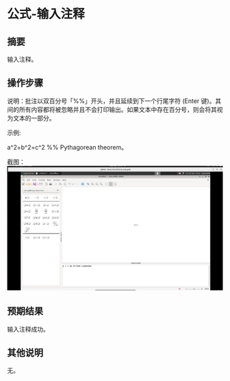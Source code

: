 # 公式-输入注释

## 摘要

输入注释。

## 操作步骤

说明：批注以双百分号「%%」开头，并且延续到下一个行尾字符 (Enter 键)。其间的所有内容都将被忽略并且不会打印输出。如果文本中存在百分号，则会将其视为文本的一部分。

示例:

a^2+b^2=c^2 %% Pythagorean theorem。

截图：![image](./image1/z9.png)

## 预期结果

输入注释成功。

## 其他说明

无。
